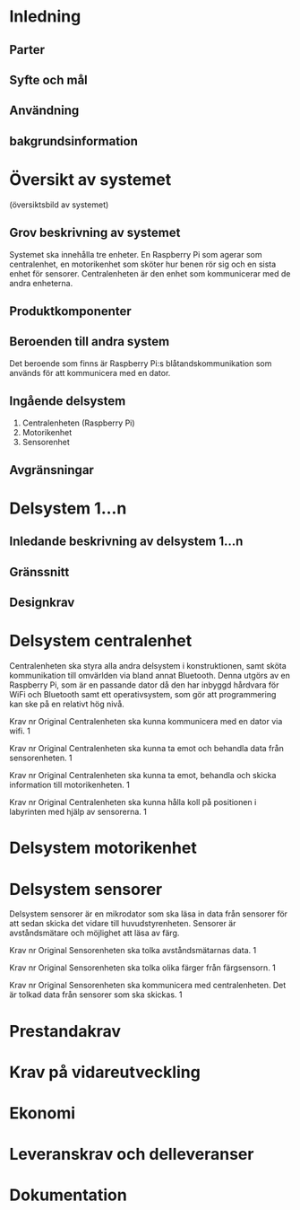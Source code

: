 # Inledning
## Parter

## Syfte och mål
## Användning
## bakgrundsinformation

# Översikt av systemet
(översiktsbild av systemet)

## Grov beskrivning av systemet
Systemet ska innehålla tre enheter. En Raspberry Pi som agerar som centralenhet, en motorikenhet som sköter hur benen rör sig och en sista enhet för sensorer. Centralenheten är den enhet som kommunicerar med de andra enheterna. 

## Produktkomponenter

## Beroenden till andra system
Det beroende som finns är Raspberry Pi:s blåtandskommunikation som används för att kommunicera med en dator.

## Ingående delsystem
1. Centralenheten (Raspberry Pi)
2. Motorikenhet
3. Sensorenhet

## Avgränsningar


# Delsystem 1...n
## Inledande beskrivning av delsystem 1...n
## Gränssnitt
## Designkrav

# Delsystem centralenhet
Centralenheten ska styra alla andra delsystem i konstruktionen, samt sköta
kommunikation till omvärlden via bland annat Bluetooth. Denna utgörs av en Raspberry
Pi, som är en passande dator då den har inbyggd hårdvara för WiFi och Bluetooth samt
ett operativsystem, som gör att programmering kan ske på en relativt hög nivå.

Krav nr
Original
Centralenheten ska kunna kommunicera med en dator via wifi.
1

Krav nr
Original
Centralenheten ska kunna ta emot och behandla data från sensorenheten.
1

Krav nr
Original
Centralenheten ska kunna ta emot, behandla och skicka information till motorikenheten. 
1

Krav nr
Original
Centralenheten ska kunna hålla koll på positionen i labyrinten med hjälp av sensorerna.
1

# Delsystem motorikenhet

# Delsystem sensorer
Delsystem sensorer är en mikrodator som ska läsa in data från sensorer för att sedan skicka det vidare till huvudstyrenheten. Sensorer är avståndsmätare och möjlighet att läsa av färg. 

Krav nr 
Original
Sensorenheten ska tolka avståndsmätarnas data.
1

Krav nr 
Original
Sensorenheten ska tolka olika färger från färgsensorn. 
1

Krav nr 
Original
Sensorenheten ska kommunicera med centralenheten. Det är tolkad data från sensorer som ska skickas. 
1

# Prestandakrav

# Krav på vidareutveckling

# Ekonomi

# Leveranskrav och delleveranser

# Dokumentation

